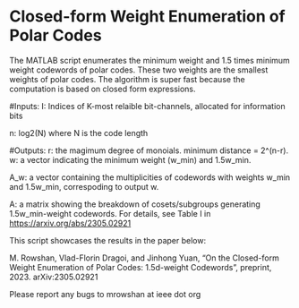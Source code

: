 # Closed-form Weight Enumeration of Polar Codes
The MATLAB script enumerates the minimum weight and 1.5 times minimum weight codewords of polar codes. These two weights are the smallest weights of polar codes. The algorithm is super fast because the computation is based on closed form expressions.

#Inputs:
I: Indices of K-most relaible bit-channels, allocated for information bits

n: log2(N) where N is the code length

#Outputs: 
r: the magimum degree of monoials. minimum distance = 2^(n-r). 
w: a vector indicating the minimum weight (w_min) and 1.5w_min.

A_w: a vector containing the multiplicities of codewords with weights w_min and 1.5w_min, correspoding to output w.

A: a matrix showing the breakdown of cosets/subgroups generating 1.5w_min-weight codewords. For details, see Table I in https://arxiv.org/abs/2305.02921

This script showcases the results in the paper below:

M. Rowshan, Vlad-Florin Dragoi, and Jinhong Yuan, “On the Closed-form Weight Enumeration of Polar Codes: 1.5d-weight Codewords”, preprint, 2023. arXiv:2305.02921

Please report any bugs to mrowshan at ieee dot org
